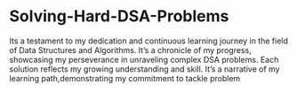 # Solving-Hard-DSA-Problems
Its a testament to my dedication and continuous learning journey in the field of Data Structures and Algorithms. It’s a chronicle of my progress, showcasing my perseverance in unraveling complex DSA problems. Each solution reflects my growing understanding and skill. It’s a narrative of my learning path,demonstrating my commitment to tackle problem
